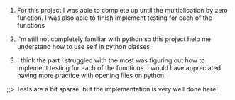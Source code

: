 1. For this project I was able to complete up until the multiplication by zero function. 
I was also able to finish implement testing for each of the functions

2. I'm still not completely familiar with python so this project help me understand how to use
self in python classes.

3. I think the part I struggled with the most was figuring out how to implement testing for each of the functions.
I would have appreciated having more practice with opening files on python. 

;;> Tests are a bit sparse, but the implementation is very well done here! 

